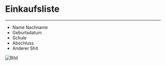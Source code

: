 # Einkaufsliste

---

- Name Nachname
- Geburtsdatum
- Schule
- Abschluss
- Anderer Shit

![Bild](https://pbs.twimg.com/profile_images/949787136030539782/LnRrYf6e_400x400.jpg)
